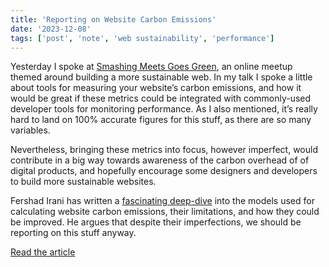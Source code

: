 ```yaml
---
title: 'Reporting on Website Carbon Emissions'
date: '2023-12-08'
tags: ['post', 'note', 'web sustainability', 'performance']
---
```


Yesterday I spoke at [Smashing Meets Goes Green](https://smashingconf.com/meets-green), an online meetup themed around building a more sustainable web. In my talk I spoke a little about tools for measuring your website’s carbon emissions, and how it would be great if these metrics could be integrated with commonly-used developer tools for monitoring performance. As I also mentioned, it’s really hard to land on 100% accurate figures for this stuff, as there are so many variables.

Nevertheless, bringing these metrics into focus, however imperfect, would contribute in a big way towards awareness of the carbon overhead of of digital products, and hopefully encourage some designers and developers to build more sustainable websites.

Fershad Irani has written a [fascinating deep-dive](https://calendar.perfplanet.com/2023/why-web-perf-tools-should-be-reporting-website-carbon-emissions) into the models used for calculating website carbon emissions, their limitations, and how they could be improved. He argues that despite their imperfections, we should be reporting on this stuff anyway.

[Read the article](https://calendar.perfplanet.com/2023/why-web-perf-tools-should-be-reporting-website-carbon-emissions)
